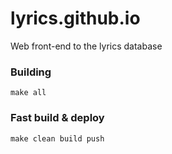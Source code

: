 # lyrics.github.io

Web front-end to the lyrics database


### Building

    make all


### Fast build & deploy

    make clean build push
